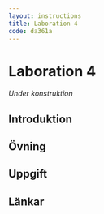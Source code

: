 ```yaml
---
layout: instructions
title: Laboration 4
code: da361a
---
```


# Laboration 4

_Under konstruktion_

## Introduktion

## Övning

## Uppgift

## Länkar
